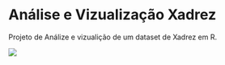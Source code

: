 # Análise e Vizualização Xadrez
Projeto de Análize e vizualição de um dataset de Xadrez em R.

![](https://github.com/atronee/Analise-e-Vizualizacao-Xadrez/blob/main/jogo_xadrez.png)
